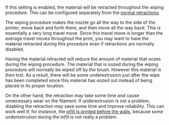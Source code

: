 If this setting is enabled, the material will be retracted throughout the wiping procedure. This can be configured separately from the [normal retractions](retraction_enable.md).

The wiping procedure makes the nozzle go all the way to the side of the printer, move back and forth there, and then move all the way back. This is essentially a very long travel move. Since this travel move is longer than the average travel moves throughout the print, you may want to have the material retracted during this procedure even if retractions are normally disabled.

Having the material retracted will reduce the amount of material that oozes during the wiping procedure. The material that is oozed during the wiping procedure will normally be wiped off by the brush. However this material is then lost. As a result, there will be some underextrusion just after the wipe has been completed since this material has oozed out instead of being placed in its proper location.

On the other hand, the retraction may take some time and cause unnecessary wear on the filament. If underextrusion is not a problem, disabling the retraction may save some time and improve reliability. This can work well if, for instance, the [infill is printed before the walls](infill_before_walls.md), because some underextrusion during the infill is not really a problem. 